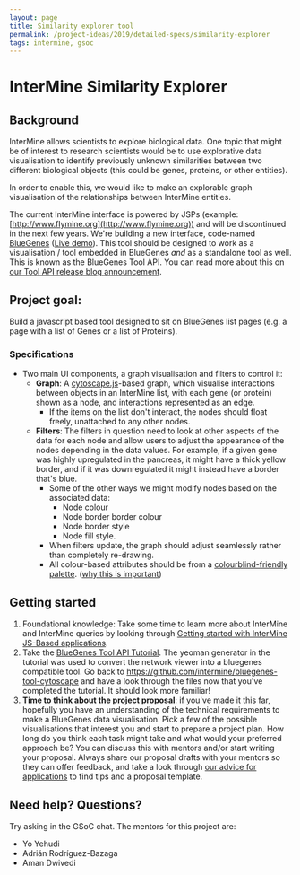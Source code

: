 ```yaml
---
layout: page
title: Similarity explorer tool
permalink: /project-ideas/2019/detailed-specs/similarity-explorer
tags: intermine, gsoc
---
```


# InterMine Similarity Explorer


## Background
InterMine allows scientists to explore biological data. One topic that might be of interest to research scientists would be to use explorative data visualisation to identify previously unknown similarities between two different biological objects (this could be genes, proteins, or other entities).

In order to enable this, we would like to make an explorable graph visualisation of the relationships between InterMine entities. 

The current InterMine interface is powered by JSPs (example: [http://www.flymine.org](http://www.flymine.org)) and will be discontinued in the next few years. We're building a new interface, code-named [BlueGenes](https://github.com/intermine/bluegenes/) ([Live demo](http://bluegenes.apps.intermine.org/)). This tool should be designed to work as a visualisation / tool embedded in BlueGenes _and_ as a standalone tool as well.
This is known as the BlueGenes Tool API. You can read more about this on [our Tool API release blog announcement](https://intermineorg.wordpress.com/2018/12/03/javascript-everywhere-the-bluegenes-tool-api-version-1-is-released/).

## Project goal: 
Build a javascript based tool designed to sit on BlueGenes list pages (e.g. a page with a list of Genes or a list of Proteins). 
### Specifications 
- Two main UI components, a graph visualisation and filters to control it: 
    - **Graph**: A [cytoscape.js](http://js.cytoscape.org/)-based graph, which visualise interactions between objects in an InterMine list, with each gene (or protein) shown as a node, and interactions represented as an edge. 
        - If the items on the list don't interact, the nodes should float freely, unattached to any other nodes.
    - **Filters**: The filters in question need to look at other aspects of the data for each node and allow users to adjust the appearance of the nodes depending in the data values. For example, if a given gene was highly upregulated in the pancreas, it might have a thick yellow border, and if it was downregulated it might instead have a border that's blue. 
        - Some of the other ways we might modify nodes based on the associated data:
            - Node colour
            - Node border border colour
            - Node border style
            - Node fill style.
        - When filters update, the graph should adjust seamlessly rather than completely re-drawing. 
        - All colour-based attributes should be from a [colourblind-friendly palette](http://colorbrewer2.org/#type=diverging&scheme=BrBG&n=3). ([why this is important](https://venngage.com/blog/color-blind-friendly-palette/))

## Getting started

1. Foundational knowledge: Take some time to learn more about InterMine and InterMine queries by looking through [Getting started with InterMine JS-Based applications](https://hackmd.io/QvITbTCSQkKWYjE2i_Xj_w#).
4. Take the [BlueGenes Tool API Tutorial](https://github.com/intermine/bluegenes/blob/dev/tools/docs/tool-api-tutorial.md). The yeoman generator in the tutorial was used to convert the network viewer into a bluegenes compatible tool. Go back to https://github.com/intermine/bluegenes-tool-cytoscape and have a look through the files now that you've completed the tutorial. It should look more familiar! 
5. **Time to think about the project proposal**: if you've made it this far, hopefully you have an understanding of the technical requirements to make a BlueGenes data visualisation. Pick a few of the possible visualisations that interest you and start to prepare a project plan.      How long do you think each task might take and what would your preferred approach be? You can discuss this with mentors and/or start writing your proposal. Always share our proposal drafts with your mentors so they can offer feedback, and take a look through [our advice for applications](http://intermine.org/gsoc/guidance/students-applying/) to find tips and a proposal template.

## Need help? Questions?

Try asking in the GSoC chat. The mentors for this project are:

- Yo Yehudi
- Adrián Rodríguez-Bazaga
- Aman Dwivedi
